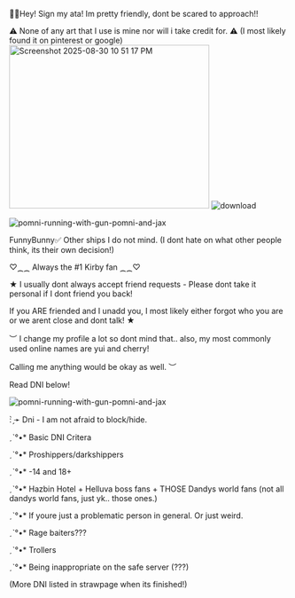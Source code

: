    🎉🤡Hey! Sign my ata! Im pretty friendly, dont be scared to approach!!
   
⚠ None of any art that I use is mine nor will i take credit for. ⚠  (I most likely found it on pinterest or google)
<img width="361" height="295" alt="Screenshot 2025-08-30 10 51 17 PM" src="https://github.com/user-attachments/assets/fe3bfffa-800e-470e-bcf8-fdbfccca902d" />
![download](https://github.com/user-attachments/assets/c03a2b2d-968a-4925-8038-bf1e6a7b93ef)


 
![pomni-running-with-gun-pomni-and-jax](https://github.com/user-attachments/assets/34ad31f9-f7c9-4fe8-80bc-5a0e184f3f74)


FunnyBunny✅ Other ships I do not mind. (I dont hate on what other people think, its their own decision!) 

 ♡⁔⁔ Always the #1 Kirby fan ⁔⁔♡
                                                                                 
   ★  I usually dont always accept friend requests - Please dont take it personal if I dont friend you back! 
   
   If you ARE friended and I unadd you, I most likely either forgot who you are or we arent close and dont talk! ★ 
                 
   ︶ I change my profile a lot so dont mind that.. also, my most commonly used online names are yui and cherry! 
   
   Calling me anything would be okay as well. ︶

   Read DNI below! 

 
                  
![pomni-running-with-gun-pomni-and-jax](https://github.com/user-attachments/assets/710f929f-5acb-4a72-b112-393afdb852a4)
                   


: ̗̀➛ Dni - I am not afraid to block/hide.

ˏˋ°•* Basic DNI Critera

ˏˋ°•* Proshippers/darkshippers

ˏˋ°•* -14 and 18+ 

ˏˋ°•* Hazbin Hotel + Helluva boss fans + THOSE Dandys world fans (not all dandys world fans, just yk.. those ones.)

ˏˋ°•* If youre just a problematic person in general. Or just weird. 

ˏˋ°•* Rage baiters???

ˏˋ°•* Trollers

ˏˋ°•* Being inappropriate on the safe server (???) 

(More DNI listed in strawpage when its finished!) 



